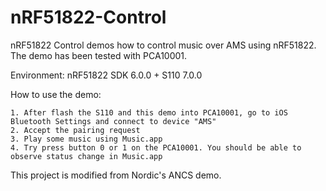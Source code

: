 nRF51822-Control
=============
nRF51822 Control demos how to control music over AMS using nRF51822. The demo has been tested with PCA10001.

Environment:
    nRF51822 SDK 6.0.0 + S110 7.0.0

How to use the demo:

    1. After flash the S110 and this demo into PCA10001, go to iOS Bluetooth Settings and connect to device "AMS"
    2. Accept the pairing request
    3. Play some music using Music.app
    4. Try press button 0 or 1 on the PCA10001. You should be able to observe status change in Music.app

This project is modified from Nordic's ANCS demo.
